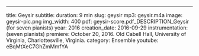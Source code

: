 ---
title: Geysir
subtitle: 
duration: 9 min
slug: geysir
mp3: geysir.m4a
image: geysir-pic.png
img_width: 400
pdf: geysir-score.pdf_DESCRIPTION_Geysir (for seven pianists)
year: 2016
creation_date: 2016-09-29
instrumentation: (seven pianists)
premiere: October 20, 2016. Old Cabell Hall, University of Virginia, Charlottesville, Virginia.
category: Ensemble
youtube: eBqMtXeC7GhZmMmfYA